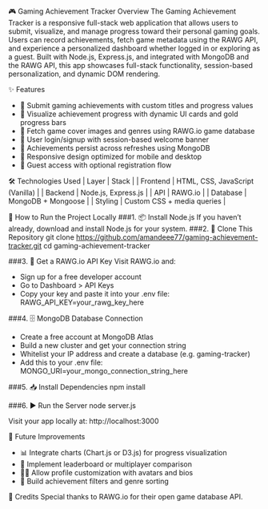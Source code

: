 🎮 Gaming Achievement Tracker
Overview
The Gaming Achievement Tracker is a responsive full-stack web application that allows users to submit, visualize, and manage progress toward their personal gaming goals. Users can record achievements, fetch game metadata using the RAWG API, and experience a personalized dashboard whether logged in or exploring as a guest.
Built with Node.js, Express.js, and integrated with MongoDB and the RAWG API, this app showcases full-stack functionality, session-based personalization, and dynamic DOM rendering.

✨ Features
- 📘 Submit gaming achievements with custom titles and progress values
- 🎨 Visualize achievement progress with dynamic UI cards and gold progress bars
- 🧠 Fetch game cover images and genres using RAWG.io game database
- 👤 User login/signup with session-based welcome banner
- 🔁 Achievements persist across refreshes using MongoDB
- 📱 Responsive design optimized for mobile and desktop
- 🔑 Guest access with optional registration flow

🛠 Technologies Used
| Layer | Stack | 
| Frontend | HTML, CSS, JavaScript (Vanilla) | 
| Backend | Node.js, Express.js | 
| API | RAWG.io | 
| Database | MongoDB + Mongoose | 
| Styling | Custom CSS + media queries | 



🚀 How to Run the Project Locally
###1. 📦 Install Node.js
If you haven’t already, download and install Node.js for your system.
###2. 🧱 Clone This Repository
git clone https://github.com/amandeee77/gaming-achievement-tracker.git
cd gaming-achievement-tracker


###3. 🔑 Get a RAWG.io API Key
Visit RAWG.io and:
- Sign up for a free developer account
- Go to Dashboard > API Keys
- Copy your key and paste it into your .env file:
RAWG_API_KEY=your_rawg_key_here


###4. 🗄️ MongoDB Database Connection
- Create a free account at MongoDB Atlas
- Build a new cluster and get your connection string
- Whitelist your IP address and create a database (e.g. gaming-tracker)
- Add this to your .env file:
MONGO_URI=your_mongo_connection_string_here


###5. 📥 Install Dependencies
npm install


###6. ▶️ Run the Server
node server.js


Visit your app locally at:
http://localhost:3000



📌 Future Improvements
- 📊 Integrate charts (Chart.js or D3.js) for progress visualization
- 🥇 Implement leaderboard or multiplayer comparison
- 🧑‍🎨 Allow profile customization with avatars and bios
- 🎯 Build achievement filters and genre sorting

💛 Credits
Special thanks to RAWG.io for their open game database API.



